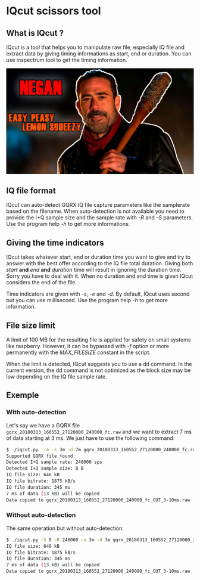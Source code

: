 # IQcut scissors tool
## What is IQcut ?
IQcut is a tool that helps you to manipulate raw file, especially IQ file and extract data by giving timing informations as start, end or duration. You can use inspectrum tool to get the timing information.

![Easy Peasy Lemon Squeezy](https://github.com/cdeletre/iqcut/raw/master/pics/easypeasylemonsqueezy.jpg)

## IQ file format
IQcut can auto-detect GQRX IQ file capture parameters like the samplerate based on the filename. When auto-detection is not available you need to provide the I+Q sample size and the sample rate with *-R* and *-S* parameters. Use the program help *-h* to get more informations.

## Giving the time indicators
IQcut takes whatever start, end or duration time you want to give and try to answer with the best offer according to the IQ file total duration.
Giving both *start* **and** *end* **and** *duration* time will result in ignoring the duration time. Sorry you have to deal with it.
When no duration and end time is given IQcut considers the end of the file.

Time indicators are given with *-s*, *-e* and *-d*. By default, IQcut uses second but you can use millisecond. Use the program help *-h* to get more information.

## File size limit
A limit of 100 MB for the resulting file is applied for safety on small systems like raspberry. However, it can be bypassed with *-f* option or more permanently with the *MAX_FILESIZE* constant in the script.

When the limit is detected, IQcut suggests you to use a dd command. In the current version, the dd command is not optimized as the block size may be low depending on the IQ file sample rate.

## Exemple
### With auto-detection
Let's say we have a GQRX file `gqrx_20180313_160552_27120000_240000_fc.raw` and we want to extract 7 ms of data starting at 3 ms. We just have to use the following command:

```bash
$ ./iqcut.py  -a -s 3m -d 7m gqrx_20180313_160552_27120000_240000_fc.raw
Supported GQRX file found
Detected I+Q sample rate: 240000 sps
Detected I+Q sample size: 8 B
IQ file size: 646 kB
IQ file bitrate: 1875 kB/s
IQ file duration: 345 ms
7 ms of data (13 kB) will be copied
Data copied to gqrx_20180313_160552_27120000_240000_fc_CUT_3-10ms.raw
```
### Without auto-detection
The same operation but without auto-detection:

```bash
$ ./iqcut.py -S 8 -R 240000 -s 3m -d 7m gqrx_20180313_160552_27120000_240000_fc.raw
IQ file size: 646 kB
IQ file bitrate: 1875 kB/s
IQ file duration: 345 ms
7 ms of data (13 kB) will be copied
Data copied to gqrx_20180313_160552_27120000_240000_fc_CUT_3-10ms.raw
```